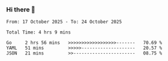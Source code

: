 ### Hi there 👋

<!--
**zhumeme/zhumeme** is a ✨ _special_ ✨ repository because its `README.md` (this file) appears on your GitHub profile.

Here are some ideas to get you started:

- 🔭 I’m currently working on ...
- 🌱 I’m currently learning ...
- 👯 I’m looking to collaborate on ...
- 🤔 I’m looking for help with ...
- 💬 Ask me about ...
- 📫 How to reach me: ...
- 😄 Pronouns: ...
- ⚡ Fun fact: ...
-->

<!--START_SECTION:waka-->

```all_time
From: 17 October 2025 - To: 24 October 2025

Total Time: 4 hrs 9 mins

Go     2 hrs 56 mins   >>>>>>>>>>>>>>>>>>-------   70.69 %
YAML   51 mins         >>>>>--------------------   20.57 %
JSON   21 mins         >>-----------------------   08.75 %
```

<!--END_SECTION:waka-->
